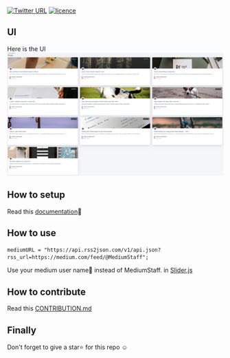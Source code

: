 [![Twitter URL](https://img.shields.io/twitter/url?style=social&url=https%3A%2F%2Ftwitter.com%2FTheSabesan)](https://twitter.com/intent/tweet?text=Wow,%20I%20used%20React-medium-blog.%20That%20is%20excellent.%20Thank%20you%20@TheSabesan)
[![licence](https://img.shields.io/github/license/sabesansathananthan/React-Medium-Blog)](https://github.com/sabesansathananthan/React-Medium-Blog/blob/master/.github/LICENSE)


## UI

Here is the UI
![Image](./docs/Screenshot.png)

## How to setup 
Read this [documentation](./docs/SETUP.md)📝

## How to use

`mediumURL = "https://api.rss2json.com/v1/api.json?rss_url=https://medium.com/feed/@MediumStaff";`

Use your medium user name👤 instead of MediumStaff. in [Slider.js](./src/components/Slider.js) 

## How to contribute
Read this [CONTRIBUTION.md](./docs/CONTRIBUTION.md)

## Finally 
Don't forget to give a star⭐️ for this repo ☺️
